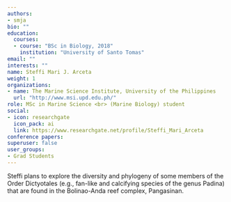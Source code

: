 ```yaml
---
authors:
- smja
bio: ""
education:
  courses:
  - course: "BSc in Biology, 2018"
    institution: "University of Santo Tomas"
email: ""
interests: ""
name: Steffi Mari J. Arceta
weight: 1
organizations:
- name: The Marine Science Institute, University of the Philippines
  url: "http://www.msi.upd.edu.ph/"
role: MSc in Marine Science <br> (Marine Biology) student 
social:
- icon: researchgate
  icon_pack: ai
  link: https://www.researchgate.net/profile/Steffi_Mari_Arceta
conference papers:
superuser: false
user_groups:
- Grad Students
---
```


Steffi plans to explore the diversity and phylogeny of some members of the Order Dictyotales (e.g., fan-like and calcifying species of the genus Padina) that are found in the Bolinao-Anda reef complex, Pangasinan.